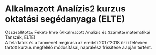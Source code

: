 # Alkalmazott Analízis2 kurzus oktatási segédanyaga (ELTE)

Összeállította: Fekete Imre (Alkalmazott Analízis és Számításmatematikai Tanszék, ELTE)
<br>
A feladatok és a tanmenet megírása az eredeti 2017/2018 őszi félévben tartott kurzus megfelelő módosításai, naprakész frissítése alapján történt. 

